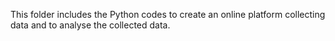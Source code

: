This folder includes the Python codes to create an online platform collecting data and to analyse the collected data.

